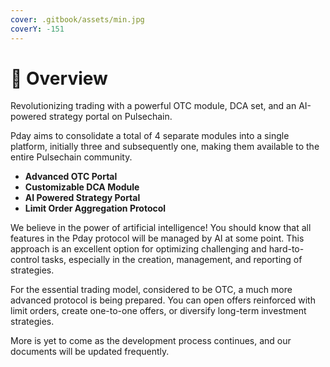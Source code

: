 ```yaml
---
cover: .gitbook/assets/min.jpg
coverY: -151
---
```


# 🎴 Overview

Revolutionizing trading with a powerful OTC module, DCA set, and an AI-powered strategy portal on Pulsechain.

Pday aims to consolidate a total of 4 separate modules into a single platform, initially three and subsequently one, making them available to the entire Pulsechain community.

* **Advanced OTC Portal**
* **Customizable DCA Module**
* **AI Powered Strategy Portal**
* **Limit Order Aggregation Protocol**

We believe in the power of artificial intelligence! You should know that all features in the Pday protocol will be managed by AI at some point. This approach is an excellent option for optimizing challenging and hard-to-control tasks, especially in the creation, management, and reporting of strategies.

For the essential trading model, considered to be OTC, a much more advanced protocol is being prepared. You can open offers reinforced with limit orders, create one-to-one offers, or diversify long-term investment strategies.

More is yet to come as the development process continues, and our documents will be updated frequently.
